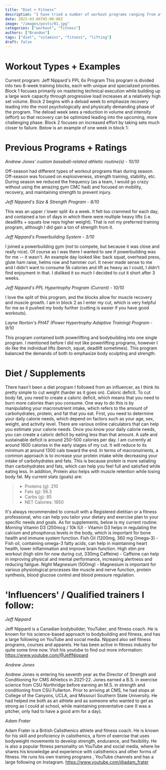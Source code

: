 ```yaml
---
title: "Diet + Fitness"
description: "I have tried a number of workout programs ranging from athletics-focused, calisthenics, powerlifting, body building and everywhere in between."
date: 2023-03-06T05:00:00Z
image: "/images/posts/01.jpg"
categories: ["workout", "fitness"]
authors: ["Brandon"]
tags: ["diet", "vitamins", "fitness", "lifting"]
draft: false
---
```


# Workout Types + Examples
Current program: Jeff Nippard's PPL 6x Program
This program is divided into two 8-week training blocks, each with unique and specialized priorities. Block 1 focuses primarily on mastering technical execution while building up a large work capacity through progressive load increases at a relatively high set volume. Block 2 begins with a deload week to emphasize recovery leading into the most psychologically and physically demanding phase of the program. The deload week sees a reduction in volume and intensity (effort) so that recovery can be optimized leading into the upcoming, more challenging phase. Block 2 focuses on increased effort by taking sets much closer to failure. Below is an example of one week in block 1: 

# Previous Programs + Ratings
_Andrew Jones' custom baseball-related athletic routine(s) - 10/10_

Off-season had different types of workout programs than during season. Off-season was focused on explosiveness, strength training, stability, etc. During season we reduced the frequency (as a team, I would go crazy without using the amazing gym CMC had) and focused on mobility, recovery, and maintaining strength to prevent injury.


_Jeff Nippard's Size & Strength Program - 8/10_ 

This was an upper / lower split 4x a week. It felt too crammed for each day, and contained a ton of days in which there were multiple heavy lifts (i.e. deadlifts + squats low reps higher weight). That is not my preferred training program, although I did gain a ton of strength from it.

_Jeff Nippard's Powerbuilding System - 3/10_

I joined a powerbuilding gym (not to compete, but because it was close and really nice). Of course as I was there I wanted to see if powerbuilding was for me -- it wasn't. An example day looked like: back squat, overhead press, glute ham raise, helms row and hammer curl. It never made sense to me and I didn't want to consume 5k calories and lift as heavy as I could, I didn't find enjoyment in that. I disliked it so much I decided to cut it short after 3 weeks.

_Jeff Nippard's PPL Hypertrophy Program (Current) - 10/10_

I love the split of this program, and the blocks allow for muscle recovery and muscle growth. I am in block 2 as I enter my cut, which is very helpful for me as it pushed my body further (cutting is easier if you have good workouts). 

_Layne Norton's PHAT (Power Hypertrophy Adaptive Training) Program - 9/10_

This program contained both powerlifting and bodybuilding into one single program. I mentioned before I did not like powerlifting programs, however I do like the individual lifts (bench, squat, deadlift sometimes). This program balanced the demands of both to emphasize body sculpting and strength. 

# Diet / Supplements
There hasn't been a diet program I followed from an influencer, as I think its pretty simple to cut weight (harder as it goes on). Caloric deficit. 
To cut body fat, you need to create a caloric deficit, which means that you need to burn more calories than you consume. One way to do this is by manipulating your macronutrient intake, which refers to the amount of carbohydrates, protein, and fat that you eat. First, you need to determine your daily calorie needs, which depend on factors such as your age, sex, weight, and activity level. There are various online calculators that can help you estimate your calorie needs. Once you know your daily calorie needs, you can create a caloric deficit by eating less than that amount. A safe and sustainable deficit is around 250-500 calories per day. I am currently at around 1600 calories in the early stages of my cut. It will reduce to its minimum at around 1300 cals toward the end. In terms of macronutrients, a common approach is to increase your protein intake while decreasing your intake of carbohydrates and fats. This is because protein is more satiating than carbohydrates and fats, which can help you feel full and satisfied while eating less. In addition, Protein also helps with muscle retention while losing body fat. My current stats (goals) are:
> - Proteins (g): 210
> - Fats (g): 56.3
> - Carbs (g): 85
> - NET Calories: 1650

It's always recommended to consult with a Registered dietitian or a fitness professional, who can help you tailor your dietary and exercise plan to your specific needs and goals.
As for supplements, below is my current routine:
_Morning_
Vitamin D3 (250mcg / 10k IU) - Vitamin D3 helps in regulating the calcium and phosphorus levels in the body, which is important for bone health and immune system function.
Fish Oil (1200mg, 360 mg Omega-3) - Fish oil, containing omega-3 fatty acids, can help in maintaining heart health, lower inflammation and improve brain function.
High stim pre workout (high stim for now during cut, 330mg Caffeine) - Caffeine can help in improving physical and mental performance, increasing alertness and reducing fatigue.
_Night_
Magnesium (500mg) - Magnesium is important for various physiological processes like muscle and nerve function, protein synthesis, blood glucose control and blood pressure regulation.
# 'Influencers' / Qualified trainers I follow:
_Jeff Nippard_

Jeff Nippard is a Canadian bodybuilder, YouTuber, and fitness coach. He is known for his science-based approach to bodybuilding and fitness, and has a large following on YouTube and social media. Nippard also sell fitness programs, courses and apparels. He has been active in fitness industry for quite some time now. Visit his youtube to find out more information: https://www.youtube.com/@JeffNippard

_Andrew Jones_

Andrew Jones is entering his seventh year as the Director of Strength and Conditioning for CMS Athletics in 2021-22. Jones earned a B.S. in exercise science from CSU Northridge before earning an M.S. in strength and conditioning from CSU Fullerton. Prior to arriving at CMS, he had stops at College of the Canyons, UCLA, and Missouri Southern State University. He had helped me both as an athlete and as someone who wanted to get as strong as I could at school, while maintaining preventative care (I was a pitcher, only had to have a good arm for a day). 

_Adam Frater_

Adam Frater is a British Calisthenics athlete and fitness coach. He is known for his skill and proficiency in calisthenics, a form of exercise that uses bodyweight movements to develop strength, endurance, and flexibility. He is also a popular fitness personality on YouTube and social media, where he shares his knowledge and experience with calisthenics and other forms of fitness. He runs his own training programs , YouTube channels and has a large following on Instagram. https://www.youtube.com/@adam_frater